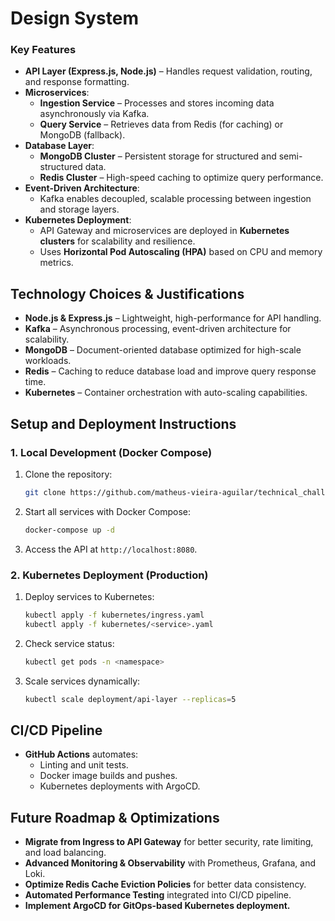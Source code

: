 # Design System

### **Key Features**
- **API Layer (Express.js, Node.js)** – Handles request validation, routing, and response formatting.
- **Microservices**:
  - **Ingestion Service** – Processes and stores incoming data asynchronously via Kafka.
  - **Query Service** – Retrieves data from Redis (for caching) or MongoDB (fallback).
- **Database Layer**:
  - **MongoDB Cluster** – Persistent storage for structured and semi-structured data.
  - **Redis Cluster** – High-speed caching to optimize query performance.
- **Event-Driven Architecture**:
  - Kafka enables decoupled, scalable processing between ingestion and storage layers.
- **Kubernetes Deployment**:
  - API Gateway and microservices are deployed in **Kubernetes clusters** for scalability and resilience.
  - Uses **Horizontal Pod Autoscaling (HPA)** based on CPU and memory metrics.

## **Technology Choices & Justifications**
- **Node.js & Express.js** – Lightweight, high-performance for API handling.
- **Kafka** – Asynchronous processing, event-driven architecture for scalability.
- **MongoDB** – Document-oriented database optimized for high-scale workloads.
- **Redis** – Caching to reduce database load and improve query response time.
- **Kubernetes** – Container orchestration with auto-scaling capabilities.

## **Setup and Deployment Instructions**
### **1. Local Development (Docker Compose)**
1. Clone the repository:
   ```sh
   git clone https://github.com/matheus-vieira-aguilar/technical_challenge
   ```
2. Start all services with Docker Compose:
   ```sh
   docker-compose up -d
   ```
3. Access the API at `http://localhost:8080`.

### **2. Kubernetes Deployment (Production)**
1. Deploy services to Kubernetes:
   ```sh
   kubectl apply -f kubernetes/ingress.yaml
   kubectl apply -f kubernetes/<service>.yaml
   ```
2. Check service status:
   ```sh
   kubectl get pods -n <namespace>
   ```
3. Scale services dynamically:
   ```sh
   kubectl scale deployment/api-layer --replicas=5
   ```

## **CI/CD Pipeline**
- **GitHub Actions** automates:
  - Linting and unit tests.
  - Docker image builds and pushes.
  - Kubernetes deployments with ArgoCD.

## **Future Roadmap & Optimizations**
- **Migrate from Ingress to API Gateway** for better security, rate limiting, and load balancing.
- **Advanced Monitoring & Observability** with Prometheus, Grafana, and Loki.
- **Optimize Redis Cache Eviction Policies** for better data consistency.
- **Automated Performance Testing** integrated into CI/CD pipeline.
- **Implement ArgoCD for GitOps-based Kubernetes deployment.**


